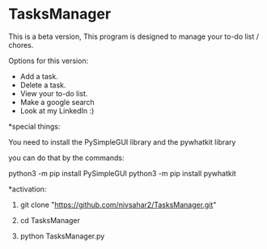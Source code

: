 # TasksManager

This is a beta version,
This program is designed to manage your to-do list / chores.

Options for this version:
- Add a task.
- Delete a task.
- View your to-do list.
- Make a google search
- Look at my LinkedIn :)



*special things:

You need to install the PySimpleGUI library and the pywhatkit library

you can do that by the commands: 

python3 -m pip install PySimpleGUI
python3 -m pip install pywhatkit

*activation:

1) git clone "https://github.com/nivsahar2/TasksManager.git"

2) cd TasksManager

3) python TasksManager.py


